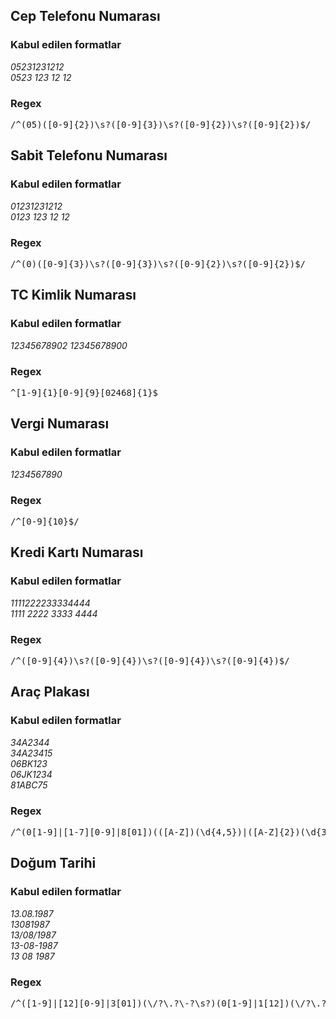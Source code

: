  <div class="container">
        <div class="regex-item">
            <h2>Cep Telefonu Numarası</h2>
            <h3>Kabul edilen formatlar</h3>
            <p><i>05231231212<br>0523 123 12 12</i></p>
            <h3>Regex</h3>
              <pre>/^(05)([0-9]{2})\s?([0-9]{3})\s?([0-9]{2})\s?([0-9]{2})$/</pre>
            </div>
            <div class="regex-item">
                <h2>Sabit Telefonu Numarası</h2>
                <h3>Kabul edilen formatlar</h3>
                <p><i>01231231212<br>0123 123 12 12</i></p>
                <h3>Regex</h3>
                <pre>/^(0)([0-9]{3})\s?([0-9]{3})\s?([0-9]{2})\s?([0-9]{2})$/</pre>
            </div>
            <div class="regex-item">
                <h2>TC Kimlik Numarası</h2>
                <h3>Kabul edilen formatlar</h3>
                <p><i>12345678902</i> <i>12345678900</i></p>
                <h3>Regex</h3>
                <pre>^[1-9]{1}[0-9]{9}[02468]{1}$</pre>
            </div>
            <div class="regex-item">
                <h2>Vergi Numarası</h2>
                <h3>Kabul edilen formatlar</h3>
                <p><i>1234567890</i></p>
                <h3>Regex</h3>
                <pre>/^[0-9]{10}$/</pre>
            </div>
            <div class="regex-item">
                <h2>Kredi Kartı Numarası</h2>
                <h3>Kabul edilen formatlar</h3>
                <p><i>1111222233334444<br>1111 2222 3333 4444</i></p>
                <h3>Regex</h3>
                <pre>/^([0-9]{4})\s?([0-9]{4})\s?([0-9]{4})\s?([0-9]{4})$/</pre>
            </div>
            <div class="regex-item">
                <h2>Araç Plakası</h2>
                <h3>Kabul edilen formatlar</h3>
                <p><i>34A2344<br>34A23415<br>06BK123<br>06JK1234<br>81ABC75</i></p>
                <h3>Regex</h3>
                <pre>/^(0[1-9]|[1-7][0-9]|8[01])(([A-Z])(\d{4,5})|([A-Z]{2})(\d{3,4})|([A-Z]{3})(\d{2,3}))$/</pre>
            </div>
            <div class="regex-item">
                <h2>Doğum Tarihi</h2>
                <h3>Kabul edilen formatlar</h3>
                <p><i>13.08.1987<br>13081987<br>13/08/1987<br>13-08-1987<br>13 08 1987</i></p>
                <h3>Regex</h3>
                <pre>/^([1-9]|[12][0-9]|3[01])(\/?\.?\-?\s?)(0[1-9]|1[12])(\/?\.?\-?\s?)(19[0-9][0-9]|20[0][0-9]|20[1][0-8])$/</pre>
            </div>
    </div>
